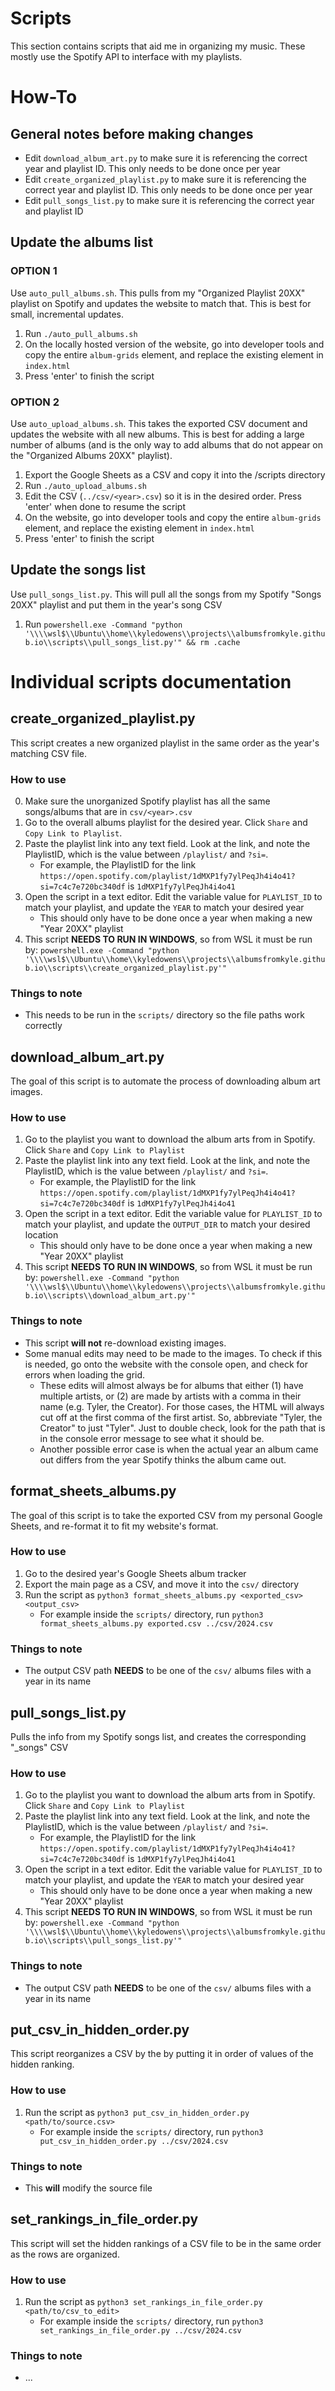# Scripts
This section contains scripts that aid me in organizing my music. These mostly use the Spotify API to interface with my playlists.


# How-To
## General notes before making changes
* Edit `download_album_art.py` to make sure it is referencing the correct year and playlist ID. This only needs to be done once per year
* Edit `create_organized_playlist.py` to make sure it is referencing the correct year and playlist ID. This only needs to be done once per year
* Edit `pull_songs_list.py` to make sure it is referencing the correct year and playlist ID 


## Update the albums list
### OPTION 1
Use `auto_pull_albums.sh`. This pulls from my "Organized Playlist 20XX" playlist on Spotify and updates the website to match that. This is best for small, incremental updates.
1) Run `./auto_pull_albums.sh`
2) On the locally hosted version of the website, go into developer tools and copy the entire `album-grids` element, and replace the existing element in `index.html`
3) Press 'enter' to finish the script

### OPTION 2
Use `auto_upload_albums.sh`. This takes the exported CSV document and updates the website with all new albums. This is best for adding a large number of albums (and is the only way to add albums that do not appear on the "Organized Albums 20XX" playlist).
1) Export the Google Sheets as a CSV and copy it into the /scripts directory
2) Run `./auto_upload_albums.sh`
3) Edit the CSV (`../csv/<year>.csv`) so it is in the desired order. Press 'enter' when done to resume the script
4) On the website, go into developer tools and copy the entire `album-grids` element, and replace the existing element in `index.html`
5) Press 'enter' to finish the script


## Update the songs list
Use `pull_songs_list.py`. This will pull all the songs from my Spotify "Songs 20XX" playlist and put them in the year's song CSV
1) Run `powershell.exe -Command "python '\\\\wsl$\\Ubuntu\\home\\kyledowens\\projects\\albumsfromkyle.github.io\\scripts\\pull_songs_list.py'" && rm .cache`



<!-- ---------------------------------------------------------------------------------------- -->


# Individual scripts documentation
## create_organized_playlist.py
This script creates a new organized playlist in the same order as the year's matching CSV file.

### How to use
0) Make sure the unorganized Spotify playlist has all the same songs/albums that are in `csv/<year>.csv`
1) Go to the overall albums playlist for the desired year. Click `Share` and `Copy Link to Playlist`.
2) Paste the playlist link into any text field. Look at the link, and note the PlaylistID, which is the value between `/playlist/` and `?si=`. 
    - For example, the PlaylistID for the link `https://open.spotify.com/playlist/1dMXP1fy7ylPeqJh4i4o41?si=7c4c7e720bc340df` is `1dMXP1fy7ylPeqJh4i4o41`
3) Open the script in a text editor. Edit the variable value for `PLAYLIST_ID` to match your playlist, and update the `YEAR` to match your desired year
    - This should only have to be done once a year when making a new "Year 20XX" playlist
4) This script **NEEDS TO RUN IN WINDOWS**, so from WSL it must be run by: `powershell.exe -Command "python '\\\\wsl$\\Ubuntu\\home\\kyledowens\\projects\\albumsfromkyle.github.io\\scripts\\create_organized_playlist.py'"`


### Things to note
* This needs to be run in the `scripts/` directory so the file paths work correctly


<!-- ---------------------------------------------------------------------------------------- -->


## download_album_art.py
The goal of this script is to automate the process of downloading album art images.

### How to use
1) Go to the playlist you want to download the album arts from in Spotify. Click `Share` and `Copy Link to Playlist`
2) Paste the playlist link into any text field. Look at the link, and note the PlaylistID, which is the value between `/playlist/` and `?si=`. 
    - For example, the PlaylistID for the link `https://open.spotify.com/playlist/1dMXP1fy7ylPeqJh4i4o41?si=7c4c7e720bc340df` is `1dMXP1fy7ylPeqJh4i4o41`
3) Open the script in a text editor. Edit the variable value for `PLAYLIST_ID` to match your playlist, and update the `OUTPUT_DIR` to match your desired location
    - This should only have to be done once a year when making a new "Year 20XX" playlist
4) This script **NEEDS TO RUN IN WINDOWS**, so from WSL it must be run by: `powershell.exe -Command "python '\\\\wsl$\\Ubuntu\\home\\kyledowens\\projects\\albumsfromkyle.github.io\\scripts\\download_album_art.py'"`

### Things to note
* This script **will not** re-download existing images.
* Some manual edits may need to be made to the images. To check if this is needed, go onto the website with the console open, and check for errors when loading the grid.
    - These edits will almost always be for albums that either (1) have multiple artists, or (2) are made by artists with a comma in their name (e.g. Tyler, the Creator). For those cases, the HTML will always cut off at the first comma of the first artist. So, abbreviate "Tyler, the Creator" to just "Tyler". Just to double check, look for the path that is in the console error message to see what it should be.
    - Another possible error case is when the actual year an album came out differs from the year Spotify thinks the album came out.


<!-- ---------------------------------------------------------------------------------------- -->


## format_sheets_albums.py
The goal of this script is to take the exported CSV from my personal Google Sheets, and re-format it to fit my website's format.

### How to use
1) Go to the desired year's Google Sheets album tracker
2) Export the main page as a CSV, and move it into the `csv/` directory
4) Run the script as `python3 format_sheets_albums.py <exported_csv> <output_csv>`
    - For example inside the `scripts/` directory, run `python3 format_sheets_albums.py exported.csv ../csv/2024.csv`

### Things to note
* The output CSV path **NEEDS** to be one of the `csv/` albums files with a year in its name


<!-- ---------------------------------------------------------------------------------------- -->


## pull_songs_list.py
Pulls the info from my Spotify songs list, and creates the corresponding "_songs" CSV

### How to use
1) Go to the playlist you want to download the album arts from in Spotify. Click `Share` and `Copy Link to Playlist`
2) Paste the playlist link into any text field. Look at the link, and note the PlaylistID, which is the value between `/playlist/` and `?si=`. 
    - For example, the PlaylistID for the link `https://open.spotify.com/playlist/1dMXP1fy7ylPeqJh4i4o41?si=7c4c7e720bc340df` is `1dMXP1fy7ylPeqJh4i4o41`
3) Open the script in a text editor. Edit the variable value for `PLAYLIST_ID` to match your playlist, and update the `YEAR` to match your desired year
    - This should only have to be done once a year when making a new "Year 20XX" playlist
4) This script **NEEDS TO RUN IN WINDOWS**, so from WSL it must be run by: `powershell.exe -Command "python '\\\\wsl$\\Ubuntu\\home\\kyledowens\\projects\\albumsfromkyle.github.io\\scripts\\pull_songs_list.py'"`


### Things to note
* The output CSV path **NEEDS** to be one of the `csv/` albums files with a year in its name


<!-- ---------------------------------------------------------------------------------------- -->


## put_csv_in_hidden_order.py
This script reorganizes a CSV by the by putting it in order of values of the hidden ranking.

### How to use
1) Run the script as `python3 put_csv_in_hidden_order.py <path/to/source.csv>`
    - For example inside the `scripts/` directory, run `python3 put_csv_in_hidden_order.py ../csv/2024.csv`

### Things to note
* This **will** modify the source file


<!-- ---------------------------------------------------------------------------------------- -->


## set_rankings_in_file_order.py
This script will set the hidden rankings of a CSV file to be in the same order as the rows are organized.

### How to use
1) Run the script as `python3 set_rankings_in_file_order.py <path/to/csv_to_edit>`
    - For example inside the `scripts/` directory, run `python3 set_rankings_in_file_order.py ../csv/2024.csv`

### Things to note
* ...